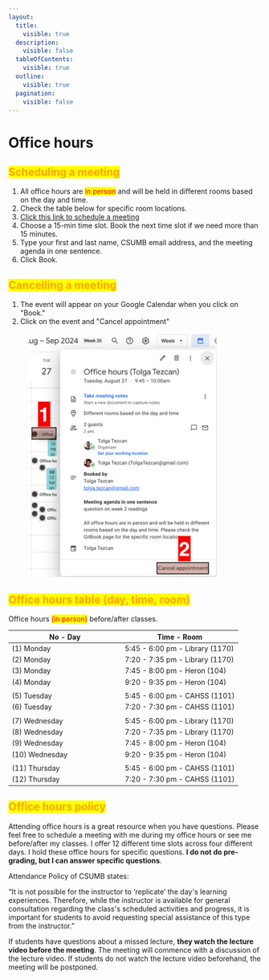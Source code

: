 ```yaml
---
layout:
  title:
    visible: true
  description:
    visible: false
  tableOfContents:
    visible: true
  outline:
    visible: true
  pagination:
    visible: false
---
```


# Office hours

## <mark style="color:orange;">**Scheduling a meeting**</mark>

1. All office hours are <mark style="color:red;">in person</mark> and will be held in different rooms based on the day and time.
2. Check the table below for specific room locations.
3. [Click this link to schedule a meeting](https://calendar.app.google/e3D97y6FSsQMgcmK8)
4. Choose a 15-min time slot. Book the next time slot if we need more than 15 minutes.
5. Type your first and last name, CSUMB email address, and the meeting agenda in one sentence.
6. Click Book.

## <mark style="color:orange;">**Cancelling a meeting**</mark>

1. The event will appear on your Google Calendar when you click on "Book."
2. Click on the event and "Cancel appointment"

<figure><img src="../../.gitbook/assets/image (82).png" alt="" width="375"><figcaption></figcaption></figure>

## <mark style="color:orange;">Office hours table (day, time, room)</mark>

Office hours <mark style="color:red;">(in person)</mark> before/after classes.

<table data-full-width="false"><thead><tr><th width="211">No - Day</th><th>Time - Room</th></tr></thead><tbody><tr><td>  (1) Monday</td><td>5:45 - 6:00 pm - Library (1170)</td></tr><tr><td>  (2) Monday</td><td>7:20 - 7:35 pm - Library (1170)</td></tr><tr><td>  (3) Monday</td><td>7:45 - 8:00 pm - Heron (104)</td></tr><tr><td>  (4) Monday</td><td>9:20 - 9:35 pm - Heron (104)</td></tr><tr><td></td><td></td></tr><tr><td>  (5) Tuesday</td><td>5:45 - 6:00 pm - CAHSS (1101)</td></tr><tr><td>  (6) Tuesday</td><td>7:20 - 7:30 pm - CAHSS (1101)</td></tr><tr><td></td><td></td></tr><tr><td>  (7) Wednesday</td><td>5:45 - 6:00 pm - Library (1170)</td></tr><tr><td>  (8) Wednesday</td><td>7:20 - 7:35 pm - Library (1170)</td></tr><tr><td>  (9) Wednesday</td><td>7:45 - 8:00 pm - Heron (104)</td></tr><tr><td>  (10) Wednesday</td><td>9:20 - 9:35 pm - Heron (104)</td></tr><tr><td></td><td></td></tr><tr><td>  (11) Thursday</td><td>5:45 - 6:00 pm - CAHSS (1101)</td></tr><tr><td>  (12) Thursday</td><td>7:20 - 7:30 pm - CAHSS (1101)</td></tr></tbody></table>

## <mark style="color:orange;">Office hours policy</mark>

Attending office hours is a great resource when you have questions. Please feel free to schedule a meeting with me during my office hours or see me before/after my classes. I offer 12 different time slots across four different days. I hold these office hours for specific questions. **I do not do pre-grading, but I can answer specific questions**.

Attendance Policy of CSUMB states:

“It is not possible for the instructor to ‘replicate’ the day's learning experiences. Therefore, while the instructor is available for general consultation regarding the class's scheduled activities and progress, it is important for students to avoid requesting special assistance of this type from the instructor.”

If students have questions about a missed lecture, **they watch the lecture video before the meeting**. The meeting will commence with a discussion of the lecture video. If students do not watch the lecture video beforehand, the meeting will be postponed.
